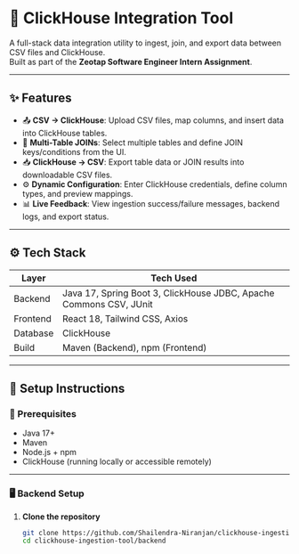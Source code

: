 # 🔗 ClickHouse Integration Tool

A full-stack data integration utility to ingest, join, and export data between CSV files and ClickHouse.  
Built as part of the **Zeotap Software Engineer Intern Assignment**.

---

## ✨ Features

- 📤 **CSV → ClickHouse**: Upload CSV files, map columns, and insert data into ClickHouse tables.
- 🔗 **Multi-Table JOINs**: Select multiple tables and define JOIN keys/conditions from the UI.
- 📥 **ClickHouse → CSV**: Export table data or JOIN results into downloadable CSV files.
- ⚙️ **Dynamic Configuration**: Enter ClickHouse credentials, define column types, and preview mappings.
- 📊 **Live Feedback**: View ingestion success/failure messages, backend logs, and export status.

---

## ⚙️ Tech Stack

| Layer     | Tech Used                                      |
|-----------|------------------------------------------------|
| Backend   | Java 17, Spring Boot 3, ClickHouse JDBC, Apache Commons CSV, JUnit |
| Frontend  | React 18, Tailwind CSS, Axios                  |
| Database  | ClickHouse                                     |
| Build     | Maven (Backend), npm (Frontend)                |

---

## 🚀 Setup Instructions

### 🧩 Prerequisites

- Java 17+
- Maven
- Node.js + npm
- ClickHouse (running locally or accessible remotely)

---

### 🖥️ Backend Setup

1. **Clone the repository**
   ```bash
   git clone https://github.com/Shailendra-Niranjan/clickhouse-ingestion-tool.git
   cd clickhouse-ingestion-tool/backend
